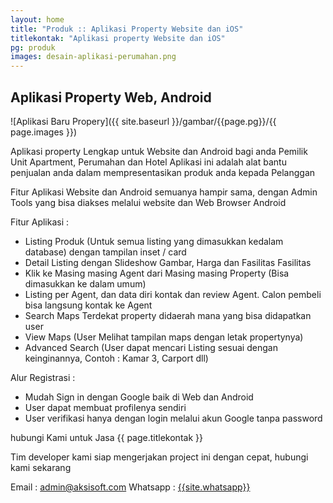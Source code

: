 ```yaml
---
layout: home
title: "Produk :: Aplikasi Property Website dan iOS"
titlekontak: "Aplikasi property Website dan iOS"
pg: produk
images: desain-aplikasi-perumahan.png
---
```


## Aplikasi Property Web, Android

![Aplikasi Baru Propery]({{ site.baseurl }}/gambar/{{page.pg}}/{{ page.images }})

Aplikasi property Lengkap untuk Website dan Android bagi anda Pemilik Unit Apartment, Perumahan dan Hotel
Aplikasi ini adalah alat bantu penjualan anda dalam mempresentasikan produk anda kepada Pelanggan

Fitur Aplikasi Website dan Android semuanya hampir sama, dengan Admin Tools yang bisa diakses melalui website dan Web Browser Android

Fitur Aplikasi : 
- Listing Produk (Untuk semua listing yang dimasukkan kedalam database) dengan tampilan inset / card 
- Detail Listing dengan Slideshow Gambar, Harga dan Fasilitas Fasilitas
- Klik ke Masing masing Agent dari Masing masing Property (Bisa dimasukkan ke dalam umum)
- Listing per Agent, dan data diri kontak dan review Agent. Calon pembeli bisa langsung kontak ke Agent
- Search Maps Terdekat property didaerah mana yang bisa didapatkan user
- View Maps (User Melihat tampilan maps dengan letak propertynya)
- Advanced Search (User dapat mencari Listing sesuai dengan keinginannya, Contoh : Kamar 3, Carport dll)

Alur Registrasi :
- Mudah Sign in dengan Google baik di Web dan Android
- User dapat membuat profilenya sendiri
- User verifikasi hanya dengan login melalui akun Google tanpa password

hubungi Kami untuk Jasa {{ page.titlekontak }}

Tim developer kami siap mengerjakan project ini dengan cepat, hubungi kami sekarang

Email : admin@aksisoft.com
Whatsapp : [{{site.whatsapp}}](https://wa.me/{{site.whatsapp_62}})
